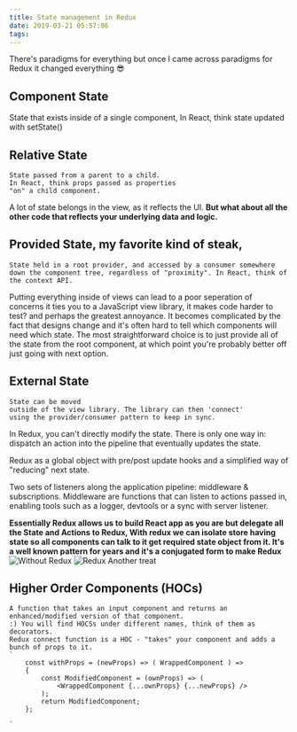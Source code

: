 ```yaml
---
title: State management in Redux
date: 2019-03-21 05:57:06
tags:
---
```


 There's paradigms for everything but once I came across paradigms for Redux it changed everything 😎
## Component State
State that exists inside of a single component, In React, think state updated with setState()

## Relative State
    State passed from a parent to a child.
    In React, think props passed as properties
    "on" a child component. 
A lot of state belongs in the view, as it reflects
the UI. <b>But what about all the other code that reflects your underlying data and logic.</b>


## Provided State, my favorite kind of steak, 
    State held in a root provider, and accessed by a consumer somewhere
    down the component tree, regardless of "proximity". In React, think of the context API.


Putting everything inside of views can lead to a poor seperation of concerns it ties you to a JavaScript view library, it makes code harder to test? and perhaps the greatest annoyance. It becomes complicated by the fact that designs change and it's often hard to tell which components will need which state. The most straightforward choice is to just provide all of the state from the root component, at which point you're probably better off just going with next option.

## External State 
    State can be moved
    outside of the view library. The library can then 'connect'
    using the provider/consumer pattern to keep in sync.

In Redux, you can't directly modify the state. There is only one way in: dispatch an action into the pipeline that eventually updates the state. 

Redux as a global object with pre/post update hooks and a simplified way of "reducing" next state. 

Two sets of listeners along the application pipeline: middleware & subscriptions. Middleware are functions that can listen to actions passed in, enabling tools such as a logger, devtools or a sync with server listener.

<b>Essentially Redux allows us to build React app as you are but delegate all the State and Actions to Redux, With redux we can isolate store having state so all components can talk to it get required state object from it. It's a well known pattern for years and it's a conjugated form to make Redux</b>
![Without Redux](https://cdn-images-1.medium.com/max/1600/1*0RTMM_pQEpO7kJ-ex80MEA.png)
![Redux](http://www.michaelridland.com/wp-content/uploads/2015/11/flux-diagram.png)
Another treat 

## Higher Order Components (HOCs)
    A function that takes an input component and returns an enhanced/modified version of that component.
    :) You will find HOCSs under different names, think of them as decorators.
    Redux connect function is a HOC - "takes" your component and adds a bunch of props to it.
    `
        const withProps = (newProps) => ( WrappedComponent ) => 
        {
            const ModifiedComponent = (ownProps) => (
                <WrappedComponent {...ownProps} {...newProps} />
            );
            return ModifiedComponent;
        };
        
    `
